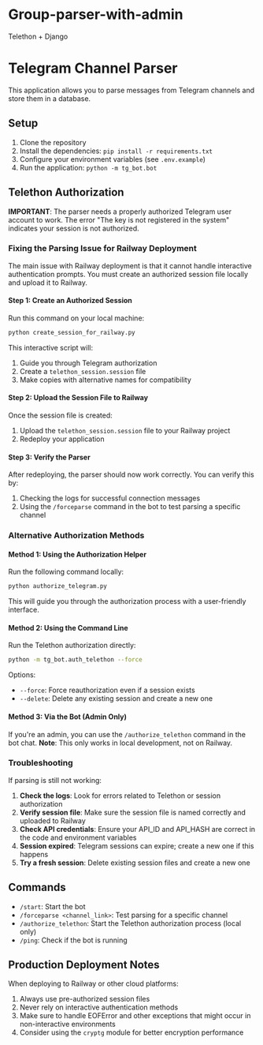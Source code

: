 # Group-parser-with-admin
Telethon + Django

# Telegram Channel Parser

This application allows you to parse messages from Telegram channels and store them in a database.

## Setup

1. Clone the repository
2. Install the dependencies: `pip install -r requirements.txt`
3. Configure your environment variables (see `.env.example`)
4. Run the application: `python -m tg_bot.bot`

## Telethon Authorization

**IMPORTANT**: The parser needs a properly authorized Telegram user account to work. The error "The key is not registered in the system" indicates your session is not authorized.

### Fixing the Parsing Issue for Railway Deployment

The main issue with Railway deployment is that it cannot handle interactive authentication prompts. You must create an authorized session file locally and upload it to Railway.

#### Step 1: Create an Authorized Session

Run this command on your local machine:

```bash
python create_session_for_railway.py
```

This interactive script will:
1. Guide you through Telegram authorization
2. Create a `telethon_session.session` file
3. Make copies with alternative names for compatibility

#### Step 2: Upload the Session File to Railway

Once the session file is created:
1. Upload the `telethon_session.session` file to your Railway project
2. Redeploy your application

#### Step 3: Verify the Parser

After redeploying, the parser should now work correctly. You can verify this by:
1. Checking the logs for successful connection messages
2. Using the `/forceparse` command in the bot to test parsing a specific channel

### Alternative Authorization Methods

#### Method 1: Using the Authorization Helper

Run the following command locally:

```bash
python authorize_telegram.py
```

This will guide you through the authorization process with a user-friendly interface.

#### Method 2: Using the Command Line

Run the Telethon authorization directly:

```bash
python -m tg_bot.auth_telethon --force
```

Options:
- `--force`: Force reauthorization even if a session exists
- `--delete`: Delete any existing session and create a new one

#### Method 3: Via the Bot (Admin Only)

If you're an admin, you can use the `/authorize_telethon` command in the bot chat.
**Note**: This only works in local development, not on Railway.

### Troubleshooting

If parsing is still not working:

1. **Check the logs**: Look for errors related to Telethon or session authorization
2. **Verify session file**: Make sure the session file is named correctly and uploaded to Railway
3. **Check API credentials**: Ensure your API_ID and API_HASH are correct in the code and environment variables
4. **Session expired**: Telegram sessions can expire; create a new one if this happens
5. **Try a fresh session**: Delete existing session files and create a new one

## Commands

- `/start`: Start the bot
- `/forceparse <channel_link>`: Test parsing for a specific channel
- `/authorize_telethon`: Start the Telethon authorization process (local only)
- `/ping`: Check if the bot is running

## Production Deployment Notes

When deploying to Railway or other cloud platforms:

1. Always use pre-authorized session files
2. Never rely on interactive authentication methods
3. Make sure to handle EOFError and other exceptions that might occur in non-interactive environments
4. Consider using the `cryptg` module for better encryption performance
